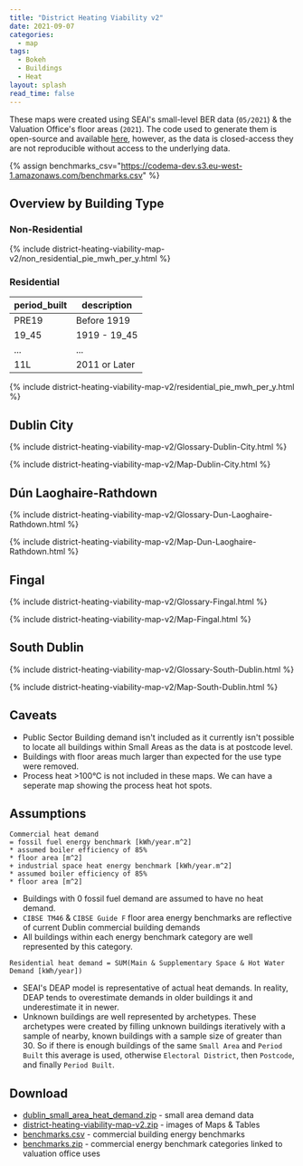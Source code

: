 ```yaml
---
title: "District Heating Viability v2"
date: 2021-09-07
categories:
  - map
tags:
  - Bokeh
  - Buildings
  - Heat
layout: splash
read_time: false
---
```

These maps were created using SEAI's small-level BER data (`05/2021`) & the Valuation Office's floor areas (`2021`).  The code used to generate them is open-source and available [here](https://github.com/codema-dev/projects), however, as the data is closed-access they are not reproducible without access to the underlying data.

{% assign benchmarks_csv="https://codema-dev.s3.eu-west-1.amazonaws.com/benchmarks.csv" %}

## Overview by Building Type 

### Non-Residential

{% include district-heating-viability-map-v2/non_residential_pie_mwh_per_y.html %}

### Residential

| period_built |  description  | 
| -------------|---------------|
|     PRE19    |  Before 1919  |
|     19_45    |  1919 - 19_45 |
|     ...      |      ...      |
|     11L      | 2011 or Later |

{% include district-heating-viability-map-v2/residential_pie_mwh_per_y.html %}


## Dublin City

{% include district-heating-viability-map-v2/Glossary-Dublin-City.html %}

{% include district-heating-viability-map-v2/Map-Dublin-City.html %}

## Dún Laoghaire-Rathdown

{% include district-heating-viability-map-v2/Glossary-Dun-Laoghaire-Rathdown.html %}

{% include district-heating-viability-map-v2/Map-Dun-Laoghaire-Rathdown.html %}

## Fingal

{% include district-heating-viability-map-v2/Glossary-Fingal.html %}

{% include district-heating-viability-map-v2/Map-Fingal.html %}

## South Dublin

{% include district-heating-viability-map-v2/Glossary-South-Dublin.html %}

{% include district-heating-viability-map-v2/Map-South-Dublin.html %}

## Caveats

- Public Sector Building demand isn't included as it currently isn't possible to locate all buildings within Small Areas as the data is at postcode level.
- Buildings with floor areas much larger than expected for the use type were removed.
- Process heat >100°C is not included in these maps. We can have a seperate map showing the process heat hot spots.

## Assumptions

```
Commercial heat demand
= fossil fuel energy benchmark [kWh/year.m^2]
* assumed boiler efficiency of 85%
* floor area [m^2]
+ industrial space heat energy benchmark [kWh/year.m^2]
* assumed boiler efficiency of 85%
* floor area [m^2]
```
- Buildings with 0 fossil fuel demand are assumed to have no heat demand.
- `CIBSE TM46` & `CIBSE Guide F` floor area energy benchmarks are reflective of current Dublin commercial building demands
- All buildings within each energy benchmark category are well represented by this category.


```
Residential heat demand = SUM(Main & Supplementary Space & Hot Water Demand [kWh/year])
```
- SEAI's DEAP model is representative of actual heat demands.  In reality, DEAP tends to overestimate demands in older buildings it  and underestimate it in newer.
- Unknown buildings are well represented by archetypes. These archetypes were created by filling unknown buildings iteratively with a sample of nearby, known buildings with a sample size of greater than 30.  So if there is enough buildings of the same `Small Area` and `Period Built` this average is used, otherwise `Electoral District`, then `Postcode`, and finally `Period Built`.

## Download

- [dublin_small_area_heat_demand.zip](https://codema-dev.s3.eu-west-1.amazonaws.com/dublin_small_area_heat_demand.zip) - small area demand data 
- [district-heating-viability-map-v2.zip](/assets/images/district-heating-viability-map-v2.zip) - images of Maps & Tables 
- [benchmarks.csv](https://codema-dev.s3.eu-west-1.amazonaws.com/benchmarks.csv) - commercial building energy benchmarks
- [benchmarks.zip](https://codema-dev.s3.eu-west-1.amazonaws.com/benchmarks.zip) - commercial energy benchmark categories linked to valuation office uses 